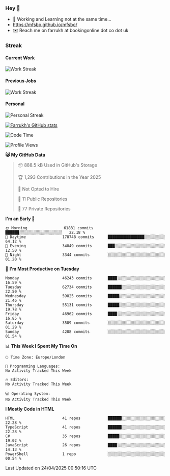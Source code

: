 ### Hey 👋

- 🏃 Working and Learning not at the same time...
- https://mfsbo.github.io/mfsbo/
- ✉️ Reach me on farrukh at bookingonline dot co dot uk

### Streak
#### Current Work
![Work Streak](https://streak-stats.demolab.com/?user=mfsbo)
#### Previous Jobs
![Work Streak](https://streak-stats.demolab.com/?user=farrukhcw)
#### Personal
![Personal Streak](https://streak-stats.demolab.com/?user=farrukhsubhani)

[![Farrukh's GitHub stats](https://github-readme-stats.vercel.app/api?username=mfsbo&hide=stars&count_private=true)](https://github.com/mfsbo/)

<!--START_SECTION:waka-->
![Code Time](http://img.shields.io/badge/Code%20Time-916%20hrs%2021%20mins-blue)

![Profile Views](http://img.shields.io/badge/Profile%20Views-0-blue)

**🐱 My GitHub Data** 

> 📦 888.5 kB Used in GitHub's Storage 
 > 
> 🏆 1,293 Contributions in the Year 2025
 > 
> 🚫 Not Opted to Hire
 > 
> 📜 11 Public Repositories 
 > 
> 🔑 77 Private Repositories 
 > 
**I'm an Early 🐤** 

```text
🌞 Morning                61831 commits       ██████░░░░░░░░░░░░░░░░░░░   22.18 % 
🌆 Daytime                178748 commits      ████████████████░░░░░░░░░   64.12 % 
🌃 Evening                34849 commits       ███░░░░░░░░░░░░░░░░░░░░░░   12.50 % 
🌙 Night                  3344 commits        ░░░░░░░░░░░░░░░░░░░░░░░░░   01.20 % 
```
📅 **I'm Most Productive on Tuesday** 

```text
Monday                   46243 commits       ████░░░░░░░░░░░░░░░░░░░░░   16.59 % 
Tuesday                  62734 commits       ██████░░░░░░░░░░░░░░░░░░░   22.50 % 
Wednesday                59825 commits       █████░░░░░░░░░░░░░░░░░░░░   21.46 % 
Thursday                 55131 commits       █████░░░░░░░░░░░░░░░░░░░░   19.78 % 
Friday                   46962 commits       ████░░░░░░░░░░░░░░░░░░░░░   16.85 % 
Saturday                 3589 commits        ░░░░░░░░░░░░░░░░░░░░░░░░░   01.29 % 
Sunday                   4288 commits        ░░░░░░░░░░░░░░░░░░░░░░░░░   01.54 % 
```


📊 **This Week I Spent My Time On** 

```text
🕑︎ Time Zone: Europe/London

💬 Programming Languages: 
No Activity Tracked This Week

🔥 Editors: 
No Activity Tracked This Week

💻 Operating System: 
No Activity Tracked This Week
```

**I Mostly Code in HTML** 

```text
HTML                     41 repos            ██████░░░░░░░░░░░░░░░░░░░   22.28 % 
TypeScript               41 repos            ██████░░░░░░░░░░░░░░░░░░░   22.28 % 
C#                       35 repos            █████░░░░░░░░░░░░░░░░░░░░   19.02 % 
JavaScript               26 repos            ████░░░░░░░░░░░░░░░░░░░░░   14.13 % 
PowerShell               1 repo              ░░░░░░░░░░░░░░░░░░░░░░░░░   00.54 % 
```




 Last Updated on 24/04/2025 00:50:16 UTC
<!--END_SECTION:waka-->
<!--
**mfsbo/mfsbo** is a ✨ _special_ ✨ repository because its `README.md` (this file) appears on your GitHub profile.

Here are some ideas to get you started:

- 🔭 I’m currently working on ...
- 🌱 I’m currently learning ...
- 👯 I’m looking to collaborate on ...
- 🤔 I’m looking for help with ...
- 💬 Ask me about ...
- 📫 How to reach me: ...
- 😄 Pronouns: ...
- ⚡ Fun fact: ...
-->
